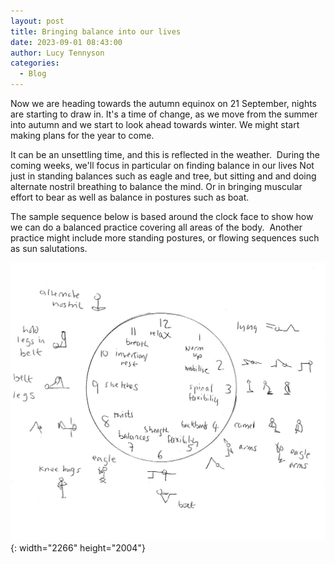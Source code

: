 ```yaml
---
layout: post
title: Bringing balance into our lives
date: 2023-09-01 08:43:00
author: Lucy Tennyson
categories:
  - Blog
---
```

Now we are heading towards the autumn equinox on 21 September, nights are starting to draw in. It's a time of change, as we move from the summer into autumn and we start to look ahead towards winter. We might start making plans for the year to come.

It can be an unsettling time, and this is reflected in the weather.&nbsp; During the coming weeks, we'll focus in particular on finding balance in our lives Not just in standing balances such as eagle and tree, but sitting and and doing alternate nostril breathing to balance the mind. Or in bringing muscular effort to bear as well as balance in postures such as boat.&nbsp;

The sample sequence below is based around the clock face to show how we can do a balanced practice covering all areas of the body.&nbsp; Another practice might include more standing postures, or flowing sequences such as sun salutations.

![](/assets/yogaclockface20sept-1.jpg){: width="2266" height="2004"}